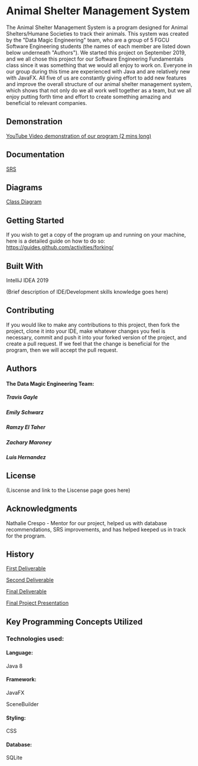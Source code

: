 # Animal Shelter Management System

The Animal Shelter Management System is a program designed for Animal Shelters/Humane Societies to track their animals. This system was created by the "Data Magic Engineering" team, who are a group of 5 FGCU Software Engineering students (the names of each member are listed down below underneath "Authors"). We started this project on September 2019, and we all chose this project for our Software Engineering Fundamentals class since it was something that we would all enjoy to work on. Everyone in our group during this time are experienced with Java and are relatively new with JavaFX. All five of us are constantly giving effort to add new features and improve the overall structure of our animal shelter management system, which shows that not only do we all work well together as a team, but we all enjoy putting forth time and effort to create something amazing and beneficial to relevant companies.


## Demonstration

[YouTube Video demonstration of our program (2 mins long)](https://www.youtube.com/watch?v=rEBMXnVyjAY&feature=youtu.be)

## Documentation

[SRS](documents/SRS.pdf)

## Diagrams

[Class Diagram](documents/Class_Diagram.JPG)

## Getting Started

If you wish to get a copy of the program up and running on your machine, here is a detailed guide on how to do so: https://guides.github.com/activities/forking/

## Built With

IntelliJ IDEA 2019

(Brief description of IDE/Development skills knowledge goes here)

## Contributing

If you would like to make any contributions to this project, then fork the project, clone it into your IDE, make whatever changes you feel is necessary, commit and push it into your forked version of the project, and create a pull request. If we feel that the change is beneficial for the program, then we will accept the pull request.

## Authors

#### The Data Magic Engineering Team: 

##### Travis Gayle

##### Emily Schwarz

##### Ramzy El Taher

##### Zachary Maroney

##### Luis Hernandez


## License

(Liscense and link to the Liscense page goes here)

## Acknowledgments

Nathalie Crespo - Mentor for our project, helped us with database recommendations, SRS improvements, and has helped keeped us in track for the program.

## History

[First Deliverable](https://www.youtube.com/watch?v=AO-EwASzAlE&feature=youtu.be)

[Second Deliverable](https://www.youtube.com/watch?v=PWZGA3bWjR4&feature=youtu.be)

[Final Deliverable](https://www.youtube.com/watch?v=rEBMXnVyjAY&feature=youtu.be)

[Final Project Presentation](https://docs.google.com/presentation/d/1i3vpx4oN-gIv3jzLdffUpt-qf1DuTPqymr4MR0mEe_o/edit?usp=sharing)

## Key Programming Concepts Utilized

### Technologies used:

#### Language:

Java 8

#### Framework:

JavaFX

SceneBuilder

#### Styling:

CSS

#### Database:

SQLite

